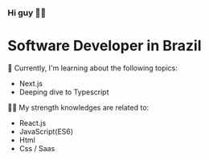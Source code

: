 ### Hi guy 👨‍💻
  # Software Developer in Brazil

🔭 Currently, I'm learning about the following topics:

  - Next.js
  - Deeping dive to Typescript

💪🤓 My strength knowledges are related to:

- React.js
- JavaScript(ES6)
- Html
- Css / Saas
